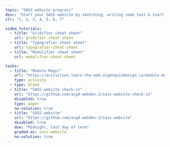 ```yaml
---
topic: "SASS website progress"
desc: "Start your SASS website by sketching, writing some text & starting to code."
clr: "1, 2, 3, 4, 5, 6, 7"

video_tutorials:
  - title: "Gridifier cheat sheet"
    url: gridifier-cheat-sheet
  - title: "Typografier cheat sheet"
    url: typografier-cheat-sheet
  - title: "Modulifier cheat sheet"
    url: modulifier-cheat-sheet

tasks:
  - title: "Module Mogul"
    url: "https://activities.learn-the-web.algonquindesign.ca/module-mogul/"
    type: activity
  - type: blank
  - title: "SASS website check-in"
    url: "https://github.com/acgd-webdev-2/sass-website-check-in"
    disabled: true
    type: paper
    no-solution: true
  - title: "SASS website"
    url: "https://github.com/acgd-webdev-2/sass-website"
    disabled: true
    due: "Midnight, last day of term"
    graded-as: sass-website
    no-solution: true
---
```

